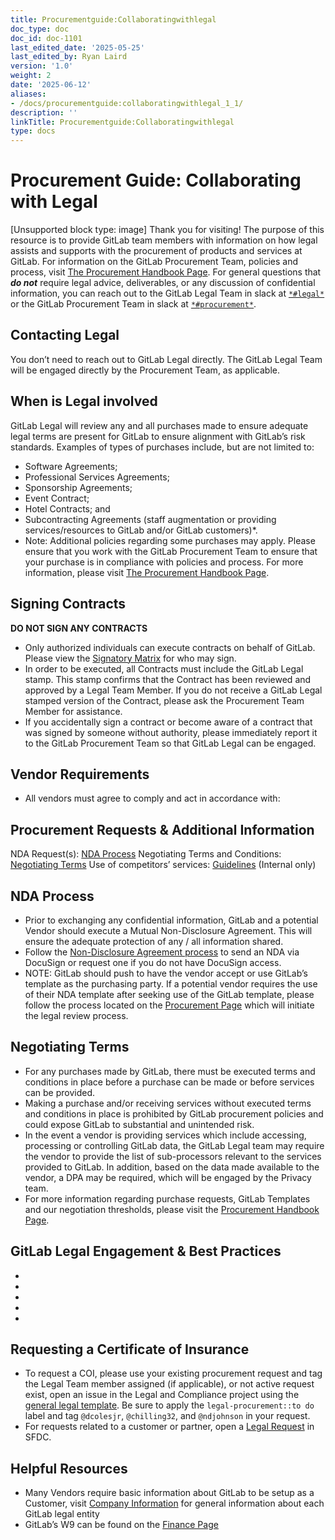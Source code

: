 ```yaml
---
title: Procurementguide:Collaboratingwithlegal
doc_type: doc
doc_id: doc-1101
last_edited_date: '2025-05-25'
last_edited_by: Ryan Laird
version: '1.0'
weight: 2
date: '2025-06-12'
aliases:
- /docs/procurementguide:collaboratingwithlegal_1_1/
description: ''
linkTitle: Procurementguide:Collaboratingwithlegal
type: docs
---
```


# Procurement Guide: Collaborating with Legal

[Unsupported block type: image]
Thank you for visiting! The purpose of this resource is to provide GitLab team members with information on how legal assists and supports with the procurement of products and services at GitLab.
For information on the GitLab Procurement Team, policies and process, visit [The Procurement Handbook Page](https://handbook.gitlab.com/handbook/finance/procurement/).
For general questions that ***do not*** require legal advice, deliverables, or any discussion of confidential information, you can reach out to the GitLab Legal Team in slack at [`*#legal*`](https://gitlab.slack.com/archives/legal) or the GitLab Procurement Team in slack at [`*#procurement*`](https://gitlab.enterprise.slack.com/archives/procurement).
## Contacting Legal
You don’t need to reach out to GitLab Legal directly. The GitLab Legal Team will be engaged directly by the Procurement Team, as applicable.
## When is Legal involved
GitLab Legal will review any and all purchases made to ensure adequate legal terms are present for GitLab to ensure alignment with GitLab’s risk standards. Examples of types of purchases include, but are not limited to:
- Software Agreements;
- Professional Services Agreements;
- Sponsorship Agreements;
- Event Contract;
- Hotel Contracts; and
- Subcontracting Agreements (staff augmentation or providing services/resources to GitLab and/or GitLab customers)*.
- Note: Additional policies regarding some purchases may apply. Please ensure that you work with the GitLab Procurement Team to ensure that your purchase is in compliance with policies and process. For more information, please visit [The Procurement Handbook Page](https://handbook.gitlab.com/handbook/finance/procurement/).
## Signing Contracts
**DO NOT SIGN ANY CONTRACTS**
- Only authorized individuals can execute contracts on behalf of GitLab. Please view the [Signatory Matrix](https://internal.gitlab.com/handbook/company/authorization-matrix/) for who may sign.
- In order to be executed, all Contracts must include the GitLab Legal stamp. This stamp confirms that the Contract has been reviewed and approved by a Legal Team Member. If you do not receive a GitLab Legal stamped version of the Contract, please ask the Procurement Team Member for assistance.
- If you accidentally sign a contract or become aware of a contract that was signed by someone without authority, please immediately report it to the GitLab Procurement Team so that GitLab Legal can be engaged.
## Vendor Requirements
- All vendors must agree to comply and act in accordance with: 
## Procurement Requests & Additional Information
NDA Request(s): [NDA Process](https://handbook.gitlab.com/handbook/legal/procurement-guide-collaborating-with-gitlab-legal/#nda-process)
Negotiating Terms and Conditions: [Negotiating Terms](https://handbook.gitlab.com/handbook/legal/procurement-guide-collaborating-with-gitlab-legal/#negotiating-terms)
Use of competitors’ services: [Guidelines](https://internal.gitlab.com/handbook/legal-and-corporate-affairs/legal-and-compliance/productguidance/) (Internal only)
## NDA Process
- Prior to exchanging any confidential information, GitLab and a potential Vendor should execute a Mutual Non-Disclosure Agreement. This will ensure the adequate protection of any / all information shared.
- Follow the [Non-Disclosure Agreement process](https://handbook.gitlab.com/handbook/legal/nda/) to send an NDA via DocuSign or request one if you do not have DocuSign access.
- NOTE: GitLab should push to have the vendor accept or use GitLab’s template as the purchasing party. If a potential vendor requires the use of their NDA template after seeking use of the GitLab template, please follow the process located on the [Procurement Page](https://handbook.gitlab.com/handbook/finance/procurement/) which will initiate the legal review process.
## Negotiating Terms
- For any purchases made by GitLab, there must be executed terms and conditions in place before a purchase can be made or before services can be provided.
- Making a purchase and/or receiving services without executed terms and conditions in place is prohibited by GitLab procurement policies and could expose GitLab to substantial and unintended risk.
- In the event a vendor is providing services which include accessing, processing or controlling GitLab data, the GitLab Legal team may require the vendor to provide the list of sub-processors relevant to the services provided to GitLab. In addition, based on the data made available to the vendor, a DPA may be required, which will be engaged by the Privacy team.
- For more information regarding purchase requests, GitLab Templates and our negotiation thresholds, please visit the [Procurement Handbook Page](https://handbook.gitlab.com/handbook/finance/procurement/).
## GitLab Legal Engagement & Best Practices
- 
- 
-  
- 
- 
## Requesting a Certificate of Insurance
- To request a COI, please use your existing procurement request and tag the Legal Team member assigned (if applicable), or not active request exist, open an issue in the Legal and Compliance project using the [general legal template](https://gitlab.com/gitlab-com/legal-and-compliance/-/issues/new?issuable_template=general-legal-template&_gl=1*1aumr6r*_ga*MTc1Mjg0Mzg3NS4xNjc1NzE0NjA5*_ga_ENFH3X7M5Y*MTY3NjQ4OTU3Ny4xMC4xLjE2NzY0ODk2ODkuMC4wLjA). Be sure to apply the `legal-procurement::to do` label and tag `@dcolesjr`, `@chilling32`, and `@ndjohnson` in your request.
- For requests related to a customer or partner, open a [Legal Request](https://handbook.gitlab.com/handbook/legal/customer-negotiations/#how-to-reach-the-legal-commercial-team) in SFDC.
## Helpful Resources
- Many Vendors require basic information about GitLab to be setup as a Customer, visit [Company Information](https://gitlab.com/gitlab-com/finance/wikis/company-information) for general information about each GitLab legal entity
- GitLab’s W9 can be found on the [Finance Page](https://handbook.gitlab.com/handbook/finance/#forms)
